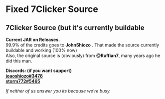 # Fixed 7Clicker Source
## 7Clicker Source (but it's currently buildable

**Current JAR on Releases.**<br>
99.9% of the credits goes to __JohnShiozo__ . That made the source currently buildable and working (100% now)<br>
Also, the original source is (obviously) from **@Ruffian7**, many years ago he did this man.

**Discords: (if you want support)**<br>
<ins>__**joaoshiozo#3478**__</ins><br>
<ins>__**storm772#5465**__</ins>

*If neither of us answer you its because we're busy.*


